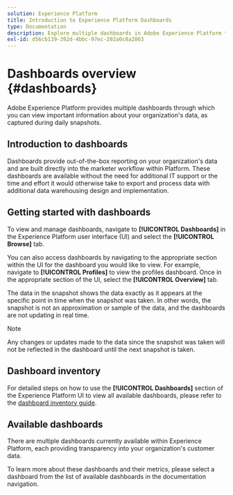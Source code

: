 ```yaml
---
solution: Experience Platform
title: Introduction to Experience Platform Dashboards
type: Documentation
description: Explore multiple dashboards in Adobe Experience Platform to view important information about your organization's data, as captured during daily snapshots.
exl-id: d56cb139-392d-4bbc-97ec-202a0c8a2863
---
```


# Dashboards overview {#dashboards}

Adobe Experience Platform provides multiple dashboards through which you can view important information about your organization's data, as captured during daily snapshots.

## Introduction to dashboards

Dashboards provide out-of-the-box reporting on your organization's data and are built directly into the marketer workflow within Platform. These dashboards are available without the need for additional IT support or the time and effort it would otherwise take to export and process data with additional data warehousing design and implementation.

## Getting started with dashboards

To view and manage dashboards, navigate to **[!UICONTROL Dashboards]** in the Experience Platform user interface (UI) and select the **[!UICONTROL Browse]** tab.

You can also access dashboards by navigating to the appropriate section within the UI for the dashboard you would like to view. For example, navigate to **[!UICONTROL Profiles]** to view the profiles dashboard. Once in the appropriate section of the UI, select the **[!UICONTROL Overview]** tab.

The data in the snapshot shows the data exactly as it appears at the specific point in time when the snapshot was taken. In other words, the snapshot is not an approximation or sample of the data, and the dashboards are not updating in real time.

>[!NOTE]
>
>Any changes or updates made to the data since the snapshot was taken will not be reflected in the dashboard until the next snapshot is taken.

## Dashboard inventory

For detailed steps on how to use the **[!UICONTROL Dashboards]** section of the Experience Platform UI to view all available dashboards, please refer to the [dashboard inventory guide](./inventory.md).

<!-- confirm whether Application intergrations are still a thing. -->

## Available dashboards

There are multiple dashboards currently available within Experience Platform, each providing transparency into your organization's customer data.

To learn more about these dashboards and their metrics, please select a dashboard from the list of available dashboards in the documentation navigation.
